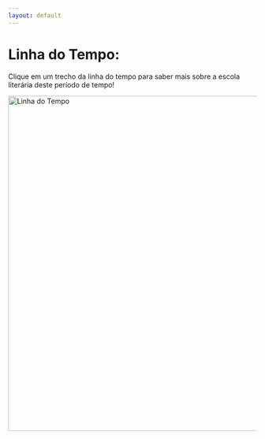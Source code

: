 ```yaml
---
layout: default
---
```


<h1>Linha do Tempo:</h1>
<p>Clique em um trecho da linha do tempo para saber mais sobre a escola literária deste período de tempo!</p>
<img id="ldt" src="../rsc/ldt/ldt.png" alt="Linha do Tempo" usemap="#ldtmap" width="680px">
<map id="ldtmapid" name="ldtmap">
    <area shape="rect" coords="3,2,170,53" alt="Realismo" onclick="changeDescription('Realismo')">
    <!-- <area shape="rect" coords="806,9,1597,257" alt="Simbolismo" onclick="changeDescription('Simbolismo')"> -->
</map>

<script>
function changeDescription(escola)
{
    alert(`Description changed to ${escola}.`);
    switch(escola)
    {
        case 'Realismo':
            alert(`partiu realismo`);
            document.getElementByID("escTitle").innerHTML = "Realismo";
            document.getElementByID("escDesc").innerHTML = "O Realismo é definido por lorem ipsum dolor sit amet.";
            break;

        case 'Simbolismo':
            document.getElementByID("escTitle").innerHTML = "Simbolismo";
            document.getElementByID("escDesc").innerHTML = "O Simbolismo é definido por lorem ipsum dolor sit amet.";
            break;
    }
}
</script>

<h2 id=escTitle style="color:#57ABEC"></h2>
<p id=escDesc></p>